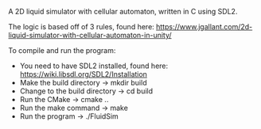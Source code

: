 A 2D liquid simulator with cellular automaton, written in C using SDL2.

The logic is based off of 3 rules, found here: https://www.jgallant.com/2d-liquid-simulator-with-cellular-automaton-in-unity/

To compile and run the program:
* You need to have SDL2 installed, found here: https://wiki.libsdl.org/SDL2/Installation
* Make the build directory -> mkdir build
* Change to the build directory -> cd build
* Run the CMake -> cmake ..
* Run the make command -> make
* Run the program -> ./FluidSim

